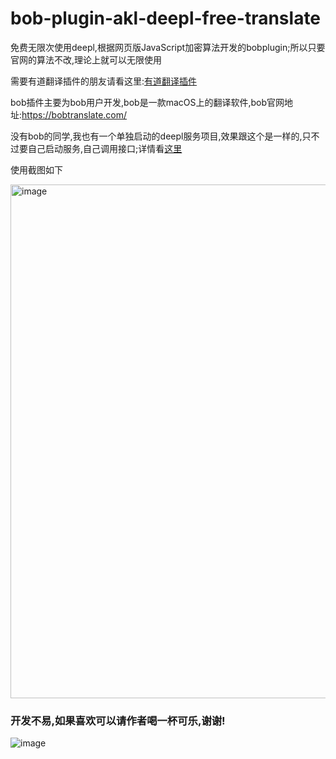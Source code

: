 # bob-plugin-akl-deepl-free-translate
免费无限次使用deepl,根据网页版JavaScript加密算法开发的bobplugin;所以只要官网的算法不改,理论上就可以无限使用

需要有道翻译插件的朋友请看这里:[有道翻译插件](https://github.com/akl7777777/bob-plugin-akl-youdao-free-translate)

bob插件主要为bob用户开发,bob是一款macOS上的翻译软件,bob官网地址:https://bobtranslate.com/

没有bob的同学,我也有一个单独启动的deepl服务项目,效果跟这个是一样的,只不过要自己启动服务,自己调用接口;详情看[这里](https://github.com/akl7777777/deepl-free-translate-service)

使用截图如下

<img width="822" alt="image" src="https://user-images.githubusercontent.com/84266551/219542679-e6b0999f-fcf8-447b-a321-00fcab7d55e0.png">


### 开发不易,如果喜欢可以请作者喝一杯可乐,谢谢!


![image](https://user-images.githubusercontent.com/84266551/219829283-3ed1798e-aeed-4174-bbcb-f93bf3008817.png)
